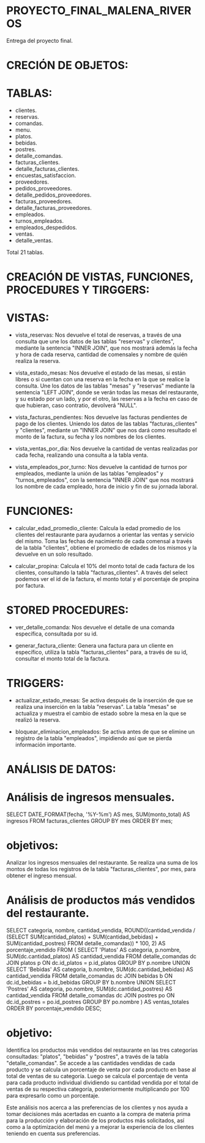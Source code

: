 # PROYECTO_FINAL_MALENA_RIVEROS
Entrega del proyecto final.


# CRECIÓN DE OBJETOS:

# TABLAS:
  - clientes.
  - reservas.
  - comandas.
  - menu.
  - platos.
  - bebidas.
  - postres.
  - detalle_comandas.
  - facturas_clientes.
  - detalle_facturas_clientes.
  - encuestas_satisfaccion.
  - proveedores.
  - pedidos_proveedores.
  - detalle_pedidos_proveedores.
  - facturas_proveedores.
  - detalle_facturas_proveedores.
  - empleados.
  - turnos_empleados.
  - empleados_despedidos.
  - ventas.
  - detalle_ventas.
  
Total 21 tablas.

  # CREACIÓN DE VISTAS, FUNCIONES, PROCEDURES Y TIRGGERS: 

# VISTAS: 
  - vista_reservas:
    Nos devuelve el total de reservas, a través de una consulta que une los datos de las tablas "reservas" y clientes", mediante la sentencia "INNER JOIN", que nos mostrará
    además la fecha y hora de cada reserva, cantidad de comensales y nombre de quién realiza la reserva.
    
  - vista_estado_mesas:
    Nos devuelve el estado de las mesas, si están libres o si cuentan con una reserva en la fecha en la que se realice la consulta. Une los datos de las tablas "mesas" y
    "reservas" mediante la sentencia "LEFT JOIN", donde se verán todas las mesas del restaurante, y su estado por un lado, y por el otro, las reservas a la fecha en caso de
    que hubieran, caso contratio, devolverá "NULL".

  - vista_facturas_pendientes:
    Nos devuelve las facturas pendientes de pago de los clientes. Uniendo los datos de las tablas "facturas_clientes" y "clientes", mediante un "INNER JOIN" que nos dará
    como resultado el monto de la factura, su fecha y los nombres de los clientes.

  - vista_ventas_por_dia:
    Nos devuelve la cantidad de ventas realizadas por cada fecha, realizando una consulta a la tabla venta.
    
  - vista_empleados_por_turno:
    Nos devuelve la cantidad de turnos por empleados, mediante la unión de las tablas "empleados" y "turnos_empleados", con la sentencia "INNER JOIN" que nos mostrará
    los nombre de cada empleado, hora de inicio y fin de su jornada laboral.
    
# FUNCIONES: 

  - calcular_edad_promedio_cliente:
    Calcula la edad promedio de los clientes del restaurante para ayudarnos a orientar las ventas y servicio del mismo. Toma las fechas de nacimiento de cada comensal
    a través de la tabla "clientes", obtiene el promedio de edades de los mismos y la devuelve en un solo resultado.

  - calcular_propina:
    Calcula el 10% del monto total de cada factura de los clientes, consultando la tabla "facturas_clientes". A través del select podemos ver el id de la factura, el monto
    total y el porcentaje de propina por factura.

# STORED PROCEDURES: 
  - ver_detalle_comanda:
    Nos devuelve el detalle de una comanda específica, consultada por su id.
    
  - generar_factura_cliente:
    Genera una factura para un cliente en específico, utiliza la tabla "facturas_clientes" para, a través de su id, consultar el monto total de la factura.
    
# TRIGGERS: 
  - actualizar_estado_mesas:
    Se activa después de la inserción de que se realiza una inserción en la tabla "reservas". La tabla "mesas" se actualiza y muestra el cambio de estado sobre la mesa
    en la que se realizó la reserva.

  - bloquear_eliminacion_empleados:
  Se activa antes de que se elimine un registro de la tabla "empleados", impidiendo así que se pierda información importante.





# ANÁLISIS DE DATOS: 

# Análisis de ingresos mensuales.

SELECT DATE_FORMAT(fecha, '%Y-%m') AS mes, SUM(monto_total) AS ingresos
FROM facturas_clientes
GROUP BY mes
ORDER BY mes;

# objetivos: 
  Analizar los ingresos mensuales del restaurante. Se realiza una suma de los montos de todas los registros de la tabla "facturas_clientes", por mes, para obtener el ingreso
  mensual.
  

# Análisis de productos más vendidos del restaurante.

SELECT
    categoria,
    nombre,
    cantidad_vendida,
    ROUND((cantidad_vendida / (SELECT SUM(cantidad_platos) + SUM(cantidad_bebidas) + SUM(cantidad_postres) 
                               FROM detalle_comandas)) * 100, 2) AS porcentaje_vendido
FROM (
    SELECT 'Platos' AS categoria, p.nombre, SUM(dc.cantidad_platos) AS cantidad_vendida
    FROM detalle_comandas dc
    JOIN platos p ON dc.id_platos = p.id_platos
    GROUP BY p.nombre
    UNION
    SELECT 'Bebidas' AS categoria, b.nombre, SUM(dc.cantidad_bebidas) AS cantidad_vendida
    FROM detalle_comandas dc
    JOIN bebidas b ON dc.id_bebidas = b.id_bebidas
    GROUP BY b.nombre
    UNION
    SELECT 'Postres' AS categoria, po.nombre, SUM(dc.cantidad_postres) AS cantidad_vendida
    FROM detalle_comandas dc
    JOIN postres po ON dc.id_postres = po.id_postres
    GROUP BY po.nombre
) AS ventas_totales
ORDER BY porcentaje_vendido DESC;


# objetivo: 

Identifica los productos más vendidos del restaurante en las tres categorías consultadas: "platos", "bebidas" y "postres", a través de la tabla "detalle_comandas". Se accede a las cantidades vendidas de cada producto y se calcula un porcentaje de venta por cada producto en base al total de ventas de su categoría. Luego se calcula el porcentaje de venta para cada producto individual dividiendo su cantidad vendida por el total de ventas de su respectiva categoría, posteriormente multiplicando por 100 para expresarlo como un porcentaje.

Este análisis nos acerca a las preferencias de los clientes y nos ayuda a tomar decisiones más acertadas en cuanto a la compra de materia prima para la producción y elaboración de los productos más solicitados, así como a la optimización del menú y a mejorar la experiencia de los clientes teniendo en cuenta sus preferencias.
